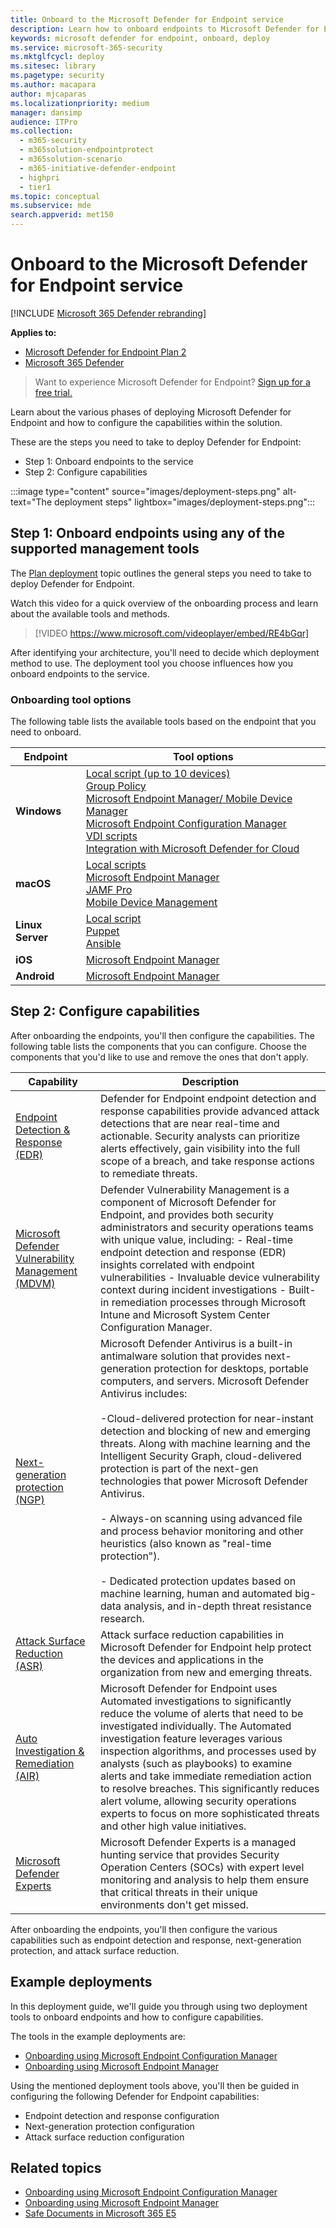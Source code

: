 ```yaml
---
title: Onboard to the Microsoft Defender for Endpoint service
description: Learn how to onboard endpoints to Microsoft Defender for Endpoint service
keywords: microsoft defender for endpoint, onboard, deploy
ms.service: microsoft-365-security
ms.mktglfcycl: deploy
ms.sitesec: library
ms.pagetype: security
ms.author: macapara
author: mjcaparas
ms.localizationpriority: medium
manager: dansimp
audience: ITPro
ms.collection:
  - m365-security
  - m365solution-endpointprotect
  - m365solution-scenario
  - m365-initiative-defender-endpoint
  - highpri
  - tier1
ms.topic: conceptual
ms.subservice: mde
search.appverid: met150
---
```


# Onboard to the Microsoft Defender for Endpoint service

[!INCLUDE [Microsoft 365 Defender rebranding](../../includes/microsoft-defender.md)]

**Applies to:**
- [Microsoft Defender for Endpoint Plan 2](https://go.microsoft.com/fwlink/p/?linkid=2154037)
- [Microsoft 365 Defender](https://go.microsoft.com/fwlink/?linkid=2118804)

> Want to experience Microsoft Defender for Endpoint? [Sign up for a free trial.](https://signup.microsoft.com/create-account/signup?products=7f379fee-c4f9-4278-b0a1-e4c8c2fcdf7e&ru=https://aka.ms/MDEp2OpenTrial?ocid=docs-wdatp-exposedapis-abovefoldlink)

Learn about the various phases of deploying Microsoft Defender for Endpoint and how to configure the capabilities within the solution.


These are the steps you need to take to deploy Defender for Endpoint:

- Step 1: Onboard endpoints to the service
- Step 2: Configure capabilities

:::image type="content" source="images/deployment-steps.png" alt-text="The deployment steps" lightbox="images/deployment-steps.png":::




## Step 1: Onboard endpoints using any of the supported management tools

The [Plan deployment](deployment-strategy.md) topic outlines the general steps you need to take to deploy Defender for Endpoint.

Watch this video for a quick overview of the onboarding process and learn about the available tools and methods.


> [!VIDEO https://www.microsoft.com/videoplayer/embed/RE4bGqr]

After identifying your architecture, you'll need to decide which deployment method to use. The deployment tool you choose influences how you onboard endpoints to the service.

### Onboarding tool options

The following table lists the available tools based on the endpoint that you need to onboard.

| Endpoint     | Tool options                       |
|--------------|------------------------------------------|
| **Windows**  |  [Local script (up to 10 devices)](configure-endpoints-script.md) <br>  [Group Policy](configure-endpoints-gp.md) <br>  [Microsoft Endpoint Manager/ Mobile Device Manager](configure-endpoints-mdm.md) <br> [Microsoft Endpoint Configuration Manager](configure-endpoints-sccm.md) <br> [VDI scripts](configure-endpoints-vdi.md) <br> [Integration with Microsoft Defender for Cloud](azure-server-integration.md) |
| **macOS**    | [Local scripts](mac-install-manually.md) <br> [Microsoft Endpoint Manager](mac-install-with-intune.md) <br> [JAMF Pro](mac-install-with-jamf.md) <br> [Mobile Device Management](mac-install-with-other-mdm.md) |
| **Linux Server** | [Local script](linux-install-manually.md) <br> [Puppet](linux-install-with-puppet.md) <br> [Ansible](linux-install-with-ansible.md)|
| **iOS**      | [Microsoft Endpoint Manager](ios-install.md)                                |
| **Android**  | [Microsoft Endpoint Manager](android-intune.md)               | 


## Step 2: Configure capabilities
After onboarding the endpoints, you'll then configure the capabilities. The following table lists the components that you can configure. Choose the components that you'd like to use and remove the ones that don't apply.

| Capability | Description |
|-|-|
| [Endpoint Detection & Response (EDR)](overview-endpoint-detection-response.md) | Defender for Endpoint endpoint detection and response capabilities provide advanced attack detections that are near real-time and actionable. Security analysts can prioritize alerts effectively, gain visibility into the full scope of a breach, and take response actions to remediate threats. |
| [Microsoft Defender Vulnerability Management (MDVM)](next-gen-threat-and-vuln-mgt.md) | Defender Vulnerability Management is a component of Microsoft Defender for Endpoint, and provides both security administrators and security operations teams with unique value, including: - Real-time endpoint detection and response (EDR) insights correlated with endpoint vulnerabilities - Invaluable device vulnerability context during incident investigations - Built-in remediation processes through Microsoft Intune and Microsoft System Center Configuration Manager.  |
| [Next-generation protection (NGP)](microsoft-defender-antivirus-windows.md) | Microsoft Defender Antivirus is a built-in antimalware solution that provides next-generation protection for desktops, portable computers, and servers. Microsoft Defender Antivirus includes:<br> <br>-Cloud-delivered protection for near-instant detection and blocking of new and emerging threats. Along with machine learning and the Intelligent Security Graph, cloud-delivered protection is part of the next-gen technologies that power Microsoft Defender Antivirus.<br> <br> - Always-on scanning using advanced file and process behavior monitoring and other heuristics (also known as "real-time protection").<br><br> - Dedicated protection updates based on machine learning, human and automated big-data analysis, and in-depth threat resistance research. |
| [Attack Surface Reduction (ASR)](overview-attack-surface-reduction.md) | Attack surface reduction capabilities in Microsoft Defender for Endpoint help protect the devices and applications in the organization from new and emerging threats. |
| [Auto Investigation & Remediation (AIR)](automated-investigations.md) | Microsoft Defender for Endpoint uses Automated investigations to significantly reduce the volume of alerts that need to be investigated individually. The Automated investigation feature leverages various inspection algorithms, and processes used by analysts (such as playbooks) to examine alerts and take immediate remediation action to resolve breaches. This significantly reduces alert volume, allowing security operations experts to focus on more sophisticated threats and other high value initiatives. |
| [Microsoft Defender Experts](microsoft-threat-experts.md) | Microsoft Defender Experts is a managed hunting service that provides Security Operation Centers (SOCs) with expert level monitoring and analysis to help them ensure that critical threats in their unique environments don't get missed.      |

After onboarding the endpoints, you'll then configure the various capabilities such as endpoint detection and response, next-generation protection, and attack surface reduction.

## Example deployments

In this deployment guide, we'll guide you through using two deployment tools to onboard endpoints and how to configure capabilities.

The tools in the example deployments are:

- [Onboarding using Microsoft Endpoint Configuration Manager](onboarding-endpoint-configuration-manager.md)
- [Onboarding using Microsoft Endpoint Manager](onboarding-endpoint-manager.md)

Using the mentioned deployment tools above, you'll then be guided in configuring the following Defender for Endpoint capabilities:

- Endpoint detection and response configuration
- Next-generation protection configuration
- Attack surface reduction configuration

## Related topics

- [Onboarding using Microsoft Endpoint Configuration Manager](onboarding-endpoint-configuration-manager.md)
- [Onboarding using Microsoft Endpoint Manager](onboarding-endpoint-manager.md)
- [Safe Documents in Microsoft 365 E5](../office-365-security/safe-documents-in-e5-plus-security-about.md)
